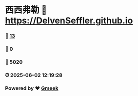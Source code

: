 # 西西弗勒 :link: https://DelvenSeffler.github.io 
### :page_facing_up: [13](https://DelvenSeffler.github.io/tag.html) 
### :speech_balloon: 0 
### :hibiscus: 5020 
### :alarm_clock: 2025-06-02 12:19:28 
### Powered by :heart: [Gmeek](https://github.com/Meekdai/Gmeek)
